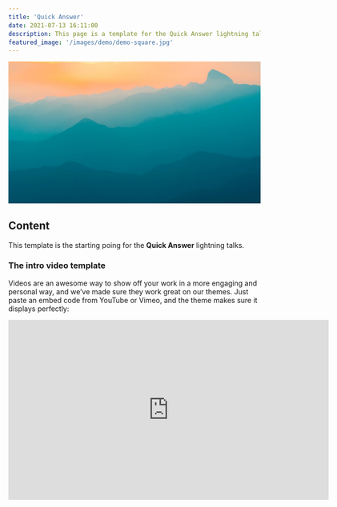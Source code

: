 ```yaml
---
title: 'Quick Answer'
date: 2021-07-13 16:11:00
description: This page is a template for the Quick Answer lightning talks.
featured_image: '/images/demo/demo-square.jpg'
---
```


![](/images/demo/demo-landscape.jpg)

## Content

This template is the starting poing for the **Quick Answer** lightning talks.

### The intro video template

Videos are an awesome way to show off your work in a more engaging and personal way, and we’ve made sure they work great on our themes. Just paste an embed code from YouTube or Vimeo, and the theme makes sure it displays perfectly:

<iframe src="https://www.youtube.com/embed/MrsfJC3GQfo" width="640" height="360" frameborder="0" allowfullscreen></iframe>
